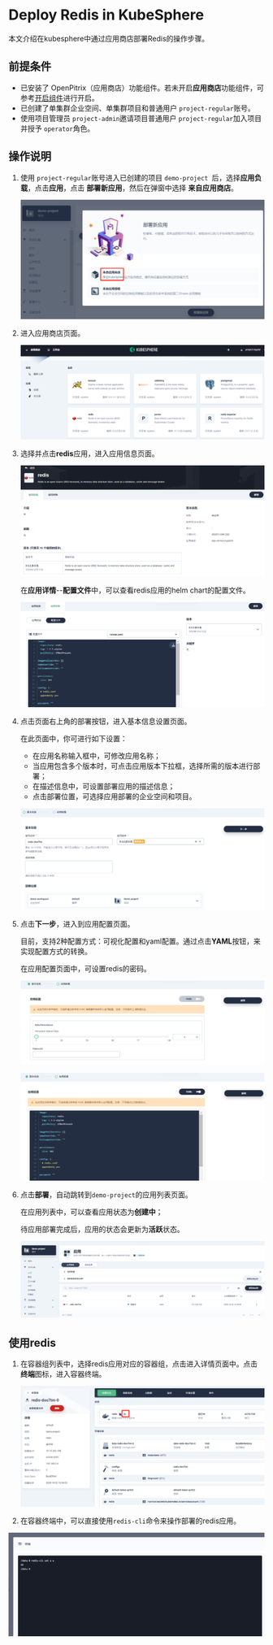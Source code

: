 # Deploy Redis in KubeSphere

本文介绍在kubesphere中通过应用商店部署Redis的操作步骤。

## 前提条件

- 已安装了 OpenPitrix（应用商店）功能组件。若未开启**应用商店**功能组件，可参考[开启组件](https://kubesphere.io/docs/pluggable-components/app-store/)进行开启。
- 已创建了单集群企业空间、单集群项目和普通用户 `project-regular`账号。
- 使用项目管理员 `project-admin`邀请项目普通用户 `project-regular`加入项目并授予 `operator`角色。

## 操作说明

1. 使用 `project-regular`账号进入已创建的项目 `demo-project `后，选择**应用负载**，点击**应用**，点击 **部署新应用**，然后在弹窗中选择 **来自应用商店**。

   ![image-20201021143257502](./images/image-20201021143257502.png)

2. 进入应用商店页面。

   ![image-20201021143546762](./images/image-20201021143546762.png)

3. 选择并点击**redis**应用，进入应用信息页面。

   ![image-20201022112823164](./images/image-20201022112823164.png)

   在**应用详情**--**配置文件**中，可以查看redis应用的helm chart的配置文件。

   ![image-20201022113156240](./images/image-20201022113156240.png)

4. 点击页面右上角的部署按钮，进入基本信息设置页面。

   在此页面中，你可进行如下设置：

   - 在应用名称输入框中，可修改应用名称；
   - 当应用包含多个版本时，可点击应用版本下拉框，选择所需的版本进行部署；
   - 在描述信息中，可设置部署应用的描述信息；
   - 点击部署位置，可选择应用部署的企业空间和项目。

   ![image-20201022113349510](./images/image-20201022113349510.png)

5. 点击**下一步**，进入到应用配置页面。

   目前，支持2种配置方式：可视化配置和yaml配置。通过点击**YAML**按钮，来实现配置方式的转换。

   在应用配置页面中，可设置redis的密码。

   ![image-20201022120204884](./images/image-20201022120204884.png)

   ![image-20201022120448986](./images/image-20201022120448986.png)

6. 点击**部署**，自动跳转到`demo-project`的应用列表页面。

   在应用列表中，可以查看应用状态为**创建中**；

   待应用部署完成后，应用的状态会更新为**活跃**状态。

   ![image-20201022120632898](./images/image-20201022120632898.png)

## 使用redis

1. 在容器组列表中，选择redis应用对应的容器组，点击进入详情页面中。点击**终端**图标，进入容器终端。

   ![image-20201022134207395](./images/image-20201022134207395.png)

2. 在容器终端中，可以直接使用`redis-cli`命令来操作部署的redis应用。

![image-20201022134258742](./images/image-20201022134258742.png)